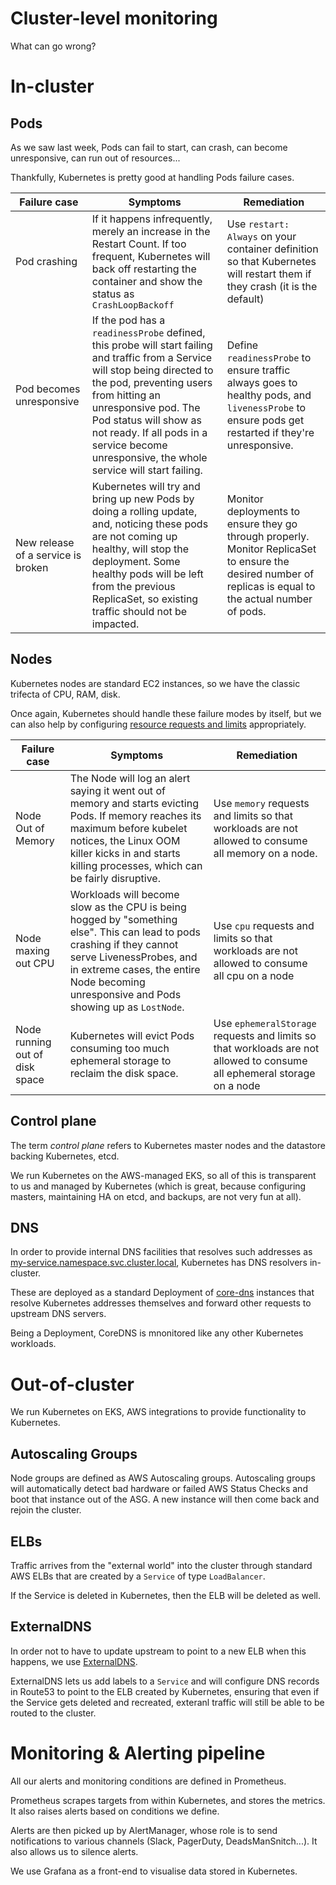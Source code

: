 Cluster-level monitoring
=================

What can go wrong?

In-cluster
==========

Pods
----

As we saw last week, Pods can fail to start, can crash, can become unresponsive, can run out of resources...

Thankfully, Kubernetes is pretty good at handling Pods failure cases.

| Failure case | Symptoms | Remediation |
| --- | --- | --- |
| Pod crashing | If it happens infrequently, merely an increase in the Restart Count. If too frequent, Kubernetes will back off restarting the container and show the status as `CrashLoopBackoff` | Use `restart: Always` on your container definition so that Kubernetes will restart them if they crash (it is the default) |
| Pod becomes unresponsive | If the pod has a `readinessProbe` defined, this probe will start failing and traffic from a Service will stop being directed to the pod, preventing users from hitting an unresponsive pod. The Pod status will show as not ready. If all pods in a service become unresponsive, the whole service will start failing. | Define `readinessProbe` to ensure traffic always goes to healthy pods, and `livenessProbe` to ensure pods get restarted if they're unresponsive. |
| New release of a service is broken | Kubernetes will try and bring up new Pods by doing a rolling update, and, noticing these pods are not coming up healthy, will stop the deployment. Some healthy pods will be left from the previous ReplicaSet, so existing traffic should not be impacted. | Monitor deployments to ensure they go through properly. Monitor ReplicaSet to ensure the desired number of replicas is equal to the actual number of pods. |

Nodes
-----

Kubernetes nodes are standard EC2 instances, so we have the classic trifecta of CPU, RAM, disk.

Once again, Kubernetes should handle these failure modes by itself, but we can also help by configuring [resource requests and limits](https://kubernetes.io/docs/concepts/configuration/manage-compute-resources-container/) appropriately.

| Failure case | Symptoms | Remediation |
| --- | --- | --- |
| Node Out of Memory | The Node will log an alert saying it went out of memory and starts evicting Pods. If memory reaches its maximum before kubelet notices, the Linux OOM killer kicks in and starts killing processes, which can be fairly disruptive. | Use `memory` requests and limits so that workloads are not allowed to consume all memory on a node. |
| Node maxing out CPU | Workloads will become slow as the CPU is being hogged by "something else". This can lead to pods crashing if they cannot serve LivenessProbes, and in extreme cases, the entire Node becoming unresponsive and Pods showing up as `LostNode`. | Use `cpu` requests and limits so that workloads are not allowed to consume all cpu on a node |
| Node running out of disk space | Kubernetes will evict Pods consuming too much ephemeral storage to reclaim the disk space. | Use `ephemeralStorage` requests and limits so that workloads are not allowed to consume all ephemeral storage on a node |

Control plane
-------------

The term _control plane_ refers to Kubernetes master nodes and the datastore backing Kubernetes, etcd.

We run Kubernetes on the AWS-managed EKS, so all of this is transparent to us and managed by Kubernetes (which is great, because configuring masters, maintaining HA on etcd, and backups, are not very fun at all).

DNS
---

In order to provide internal DNS facilities that resolves such addresses as [my-service.namespace.svc.cluster.local](my-service.namespace.svc.cluster.local), Kubernetes has DNS resolvers in-cluster.

These are deployed as a standard Deployment of [core-dns](https://coredns.io/) instances that resolve Kubernetes addresses themselves and forward other requests to upstream DNS servers.

Being a Deployment, CoreDNS is mnonitored like any other Kubernetes workloads.

Out-of-cluster
==============

We run Kubernetes on EKS, AWS integrations to provide functionality to Kubernetes.

Autoscaling Groups
------------------

Node groups are defined as AWS Autoscaling groups. Autoscaling groups will automatically detect bad hardware or failed AWS Status Checks and boot that instance out of the ASG. A new instance will then come back and rejoin the cluster.

ELBs
----

Traffic arrives from the "external world" into the cluster through standard AWS ELBs that are created by a `Service` of type `LoadBalancer`.

If the Service is deleted in Kubernetes, then the ELB will be deleted as well.

ExternalDNS
-----------

In order not to have to update upstream to point to a new ELB when this happens, we use [ExternalDNS](https://github.com/kubernetes-incubator/external-dns).

ExternalDNS lets us add labels to a `Service` and will configure DNS records in Route53 to point to the ELB created by Kubernetes, ensuring that even if the Service gets deleted and recreated, exteranl traffic will still be able to be routed to the cluster.

Monitoring & Alerting pipeline
==============================

All our alerts and monitoring conditions are defined in Prometheus.

Prometheus scrapes targets from within Kubernetes, and stores the metrics. It also raises alerts based on conditions we define.

Alerts are then picked up by AlertManager, whose role is to send notifications to various channels (Slack, PagerDuty, DeadsManSnitch...). It also allows us to silence alerts.

We use Grafana as a front-end to visualise data stored in Kubernetes.
